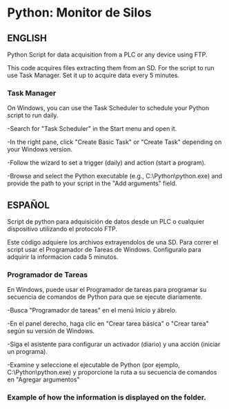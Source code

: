 # Python: Monitor de Silos
## ENGLISH
Python Script for data acquisition from a PLC or any device using FTP.

This code acquires files extracting them from an SD.
For the script to run use Task Manager. Set it up to acquire data every 5 minutes.

###  Task Manager
On Windows, you can use the Task Scheduler to schedule your Python script to run daily.

  -Search for "Task Scheduler" in the Start menu and open it.
  
  -In the right pane, click "Create Basic Task" or "Create Task" depending on your Windows version.
  
  -Follow the wizard to set a trigger (daily) and action (start a program).
  
  -Browse and select the Python executable (e.g., C:\Python\python.exe) and provide the path to your script in the "Add arguments" field.
  

##  ESPAÑOL
Script de python para adquisición de datos desde un PLC o cualquier dispositivo utilizando el protocolo FTP.

Este código adquiere los archivos extrayendolos de una SD.
Para correr el script usar el Programador de Tareas de Windows. Configuralo para adquirir la informacion cada 5 minutos.

###  Programador de Tareas
En Windows, puede usar el Programador de tareas para programar su secuencia de comandos de Python para que se ejecute diariamente.

  -Busca "Programador de tareas" en el menú Inicio y ábrelo.
  
  -En el panel derecho, haga clic en "Crear tarea básica" o "Crear tarea" según su versión de Windows.
  
  -Siga el asistente para configurar un activador (diario) y una acción (iniciar un programa).
  
  -Examine y seleccione el ejecutable de Python (por ejemplo, C:\Python\python.exe) y proporcione la ruta a su secuencia de comandos en "Agregar argumentos"

###  Example of how the information is displayed on the folder.
